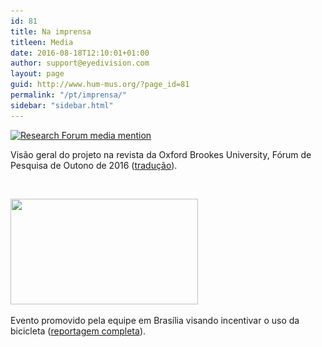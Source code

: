 ```yaml
---
id: 81
title: Na imprensa
titleen: Media
date: 2016-08-18T12:10:01+01:00
author: support@eyedivision.com
layout: page
guid: http://www.hum-mus.org/?page_id=81
permalink: "/pt/imprensa/"
sidebar: "sidebar.html"
---
```

[<img class="alignnone wp-image-34 size-medium" src="/wp-content/uploads/2016/08/2016_Spring_OBU_Research-Forum-300x213.jpg?resize=300%2C213" alt="Research Forum media mention" width="300" height="213" srcset="/wp-content/uploads/2016/08/2016_Spring_OBU_Research-Forum.jpg?resize=300%2C213&ssl=1 300w, /wp-content/uploads/2016/08/2016_Spring_OBU_Research-Forum.jpg?resize=768%2C546&ssl=1 768w, /wp-content/uploads/2016/08/2016_Spring_OBU_Research-Forum.jpg?resize=1024%2C728&ssl=1 1024w, /wp-content/uploads/2016/08/2016_Spring_OBU_Research-Forum.jpg?w=2000&ssl=1 2000w, /wp-content/uploads/2016/08/2016_Spring_OBU_Research-Forum.jpg?w=3000&ssl=1 3000w" sizes="(max-width: 300px) 100vw, 300px" data-recalc-dims="1" />](http://www.hum-mus.org/en/media/2016_spring_obu_research-forum/)

Visão geral do projeto na revista da Oxford Brookes University, Fórum de Pesquisa de Outono de 2016 ([tradução](http://www.hum-mus.org/wp-content/uploads/2016/08/Tradução.pdf)).

&nbsp;

<img class="alignnone size-medium wp-image-553" src="/wp-content/uploads/2018/06/evento_BSB.png?resize=300%2C169&#038;ssl=1" alt="" width="300" height="169" srcset="/wp-content/uploads/2018/06/evento_BSB.png?resize=300%2C169&ssl=1 300w, /wp-content/uploads/2018/06/evento_BSB.png?resize=768%2C433&ssl=1 768w, /wp-content/uploads/2018/06/evento_BSB.png?w=837&ssl=1 837w" sizes="(max-width: 300px) 100vw, 300px" data-recalc-dims="1" /> 

Evento promovido pela equipe em Brasília visando incentivar o uso da bicicleta ([reportagem completa](https://globoplay.globo.com/v/6766389/?utm_source=whatsapp&utm_medium=share-bar)).

&nbsp;